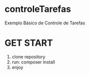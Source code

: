 # controleTarefas
Exemplo Básico de Controle de Tarefas

# GET START
1. clone repository
2. run: composer install
3. enjoy
